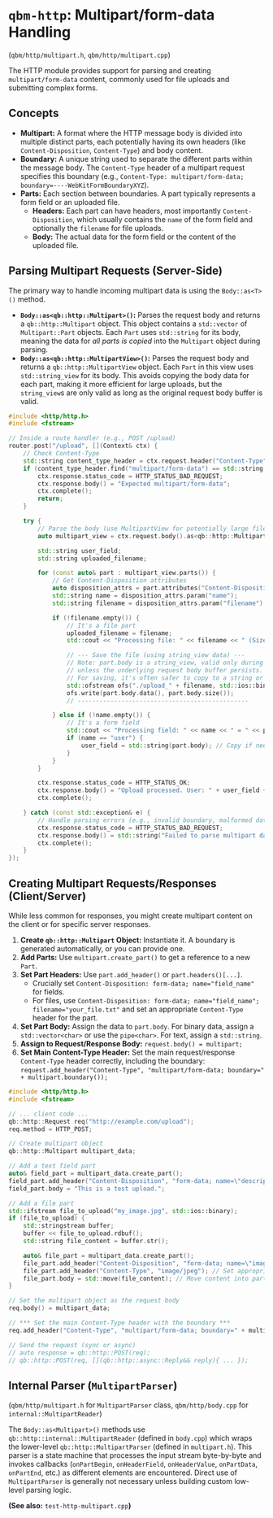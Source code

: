 # `qbm-http`: Multipart/form-data Handling

(`qbm/http/multipart.h`, `qbm/http/multipart.cpp`)

The HTTP module provides support for parsing and creating `multipart/form-data` content, commonly used for file uploads and submitting complex forms.

## Concepts

*   **Multipart:** A format where the HTTP message body is divided into multiple distinct parts, each potentially having its own headers (like `Content-Disposition`, `Content-Type`) and body content.
*   **Boundary:** A unique string used to separate the different parts within the message body. The `Content-Type` header of a multipart request specifies this boundary (e.g., `Content-Type: multipart/form-data; boundary=----WebKitFormBoundaryXYZ`).
*   **Parts:** Each section between boundaries. A part typically represents a form field or an uploaded file.
    *   **Headers:** Each part can have headers, most importantly `Content-Disposition`, which usually contains the `name` of the form field and optionally the `filename` for file uploads.
    *   **Body:** The actual data for the form field or the content of the uploaded file.

## Parsing Multipart Requests (Server-Side)

The primary way to handle incoming multipart data is using the `Body::as<T>()` method.

*   **`Body::as<qb::http::Multipart>()`:** Parses the request body and returns a `qb::http::Multipart` object. This object contains a `std::vector` of `Multipart::Part` objects. Each `Part` uses `std::string` for its body, meaning the data for *all parts is copied* into the `Multipart` object during parsing.
*   **`Body::as<qb::http::MultipartView>()`:** Parses the request body and returns a `qb::http::MultipartView` object. Each `Part` in this view uses `std::string_view` for its body. This avoids copying the body data for each part, making it more efficient for large uploads, but the `string_view`s are only valid as long as the original request body buffer is valid.

```cpp
#include <http/http.h>
#include <fstream>

// Inside a route handler (e.g., POST /upload)
router.post("/upload", [](Context& ctx) {
    // Check Content-Type
    std::string content_type_header = ctx.request.header("Content-Type");
    if (content_type_header.find("multipart/form-data") == std::string::npos) {
        ctx.response.status_code = HTTP_STATUS_BAD_REQUEST;
        ctx.response.body() = "Expected multipart/form-data";
        ctx.complete();
        return;
    }

    try {
        // Parse the body (use MultipartView for potentially large files)
        auto multipart_view = ctx.request.body().as<qb::http::MultipartView>();

        std::string user_field;
        std::string uploaded_filename;

        for (const auto& part : multipart_view.parts()) {
            // Get Content-Disposition attributes
            auto disposition_attrs = part.attributes("Content-Disposition");
            std::string name = disposition_attrs.param("name");
            std::string filename = disposition_attrs.param("filename");

            if (!filename.empty()) {
                // It's a file part
                uploaded_filename = filename;
                std::cout << "Processing file: " << filename << " (Size: " << part.body.size() << ")\n";

                // --- Save the file (using string_view data) ---
                // Note: part.body is a string_view, valid only during this handler scope
                // unless the underlying request body buffer persists.
                // For saving, it's often safer to copy to a string or stream directly.
                std::ofstream ofs("./upload_" + filename, std::ios::binary);
                ofs.write(part.body.data(), part.body.size());
                // -----------------------------------------------

            } else if (!name.empty()) {
                // It's a form field
                std::cout << "Processing field: " << name << " = " << part.body << "\n";
                if (name == "user") {
                    user_field = std::string(part.body); // Copy if needed later
                }
            }
        }

        ctx.response.status_code = HTTP_STATUS_OK;
        ctx.response.body() = "Upload processed. User: " + user_field + ", Filename: " + uploaded_filename;
        ctx.complete();

    } catch (const std::exception& e) {
        // Handle parsing errors (e.g., invalid boundary, malformed data)
        ctx.response.status_code = HTTP_STATUS_BAD_REQUEST;
        ctx.response.body() = std::string("Failed to parse multipart data: ") + e.what();
        ctx.complete();
    }
});
```

## Creating Multipart Requests/Responses (Client/Server)

While less common for responses, you might create multipart content on the client or for specific server responses.

1.  **Create `qb::http::Multipart` Object:** Instantiate it. A boundary is generated automatically, or you can provide one.
2.  **Add Parts:** Use `multipart.create_part()` to get a reference to a new `Part`.
3.  **Set Part Headers:** Use `part.add_header()` or `part.headers()[...]`.
    *   Crucially set `Content-Disposition: form-data; name="field_name"` for fields.
    *   For files, use `Content-Disposition: form-data; name="field_name"; filename="your_file.txt"` and set an appropriate `Content-Type` header for the part.
4.  **Set Part Body:** Assign the data to `part.body`. For binary data, assign a `std::vector<char>` or use the `pipe<char>`. For text, assign a `std::string`.
5.  **Assign to Request/Response Body:** `request.body() = multipart;`
6.  **Set Main Content-Type Header:** Set the main request/response `Content-Type` header correctly, including the boundary: `request.add_header("Content-Type", "multipart/form-data; boundary=" + multipart.boundary());`

```cpp
#include <http/http.h>
#include <fstream>

// ... client code ...
qb::http::Request req("http://example.com/upload");
req.method = HTTP_POST;

// Create multipart object
qb::http::Multipart multipart_data;

// Add a text field part
auto& field_part = multipart_data.create_part();
field_part.add_header("Content-Disposition", "form-data; name=\"description\"");
field_part.body = "This is a test upload.";

// Add a file part
std::ifstream file_to_upload("my_image.jpg", std::ios::binary);
if (file_to_upload) {
    std::stringstream buffer;
    buffer << file_to_upload.rdbuf();
    std::string file_content = buffer.str();

    auto& file_part = multipart_data.create_part();
    file_part.add_header("Content-Disposition", "form-data; name=\"image_file\"; filename=\"my_image.jpg\"");
    file_part.add_header("Content-Type", "image/jpeg"); // Set appropriate MIME type
    file_part.body = std::move(file_content); // Move content into part body
}

// Set the multipart object as the request body
req.body() = multipart_data;

// *** Set the main Content-Type header with the boundary ***
req.add_header("Content-Type", "multipart/form-data; boundary=" + multipart_data.boundary());

// Send the request (sync or async)
// auto response = qb::http::POST(req);
// qb::http::POST(req, [](qb::http::async::Reply&& reply){ ... });
```

## Internal Parser (`MultipartParser`)

(`qbm/http/multipart.h` for `MultipartParser` class, `qbm/http/body.cpp` for `internal::MultipartReader`)

The `Body::as<Multipart>()` methods use `qb::http::internal::MultipartReader` (defined in `body.cpp`) which wraps the lower-level `qb::http::MultipartParser` (defined in `multipart.h`). This parser is a state machine that processes the input stream byte-by-byte and invokes callbacks (`onPartBegin`, `onHeaderField`, `onHeaderValue`, `onPartData`, `onPartEnd`, etc.) as different elements are encountered. Direct use of `MultipartParser` is generally not necessary unless building custom low-level parsing logic.

**(See also:** `test-http-multipart.cpp`**)** 